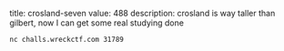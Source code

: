 title: crosland-seven
value: 488
description: crosland is way taller than gilbert, now I can get some real studying done

`nc challs.wreckctf.com 31789`